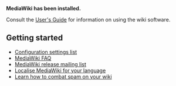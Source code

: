 <strong>MediaWiki has been installed.</strong>

Consult the [User's
Guide](https://www.mediawiki.org/wiki/Special:MyLanguage/Help:Contents)
for information on using the wiki software.

## Getting started

  - [Configuration settings
    list](https://www.mediawiki.org/wiki/Special:MyLanguage/Manual:Configuration_settings)
  - [MediaWiki
    FAQ](https://www.mediawiki.org/wiki/Special:MyLanguage/Manual:FAQ)
  - [MediaWiki release mailing
    list](https://lists.wikimedia.org/mailman/listinfo/mediawiki-announce)
  - [Localise MediaWiki for your
    language](https://www.mediawiki.org/wiki/Special:MyLanguage/Localisation#Translation_resources)
  - [Learn how to combat spam on your
    wiki](https://www.mediawiki.org/wiki/Special:MyLanguage/Manual:Combating_spam)